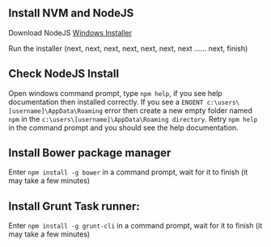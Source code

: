 Install NVM and NodeJS
----------------------

Download NodeJS [Windows Installer](http://nodejs.org/download/)

Run the installer (next, next, next, next, next, next, next ...... next, finish)


Check NodeJS Install
--------------------

Open windows command prompt, type `npm help`, if you see help documentation then installed correctly. If you see a `ENOENT c:\users\[username]\AppData\Roaming` error then create a new empty folder named `npm` in the `c:\users\[username]\AppData\Roaming directory`. Retry `npm help` in the command prompt and you should see the help documentation.


Install Bower package manager
-----------------------------

Enter `npm install -g bower` in a command prompt, wait for it to finish (it may take a few minutes)


Install Grunt Task runner:
--------------------------

Enter `npm install -g grunt-cli` in a command prompt, wait for it to finish (it may take a few minutes)
